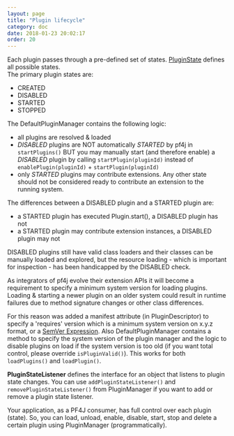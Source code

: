 ```yaml
---
layout: page
title: "Plugin lifecycle"
category: doc
date: 2018-01-23 20:02:17
order: 20
---
```


Each plugin passes through a pre-defined set of states. [PluginState](https://github.com/pf4j/pf4j/blob/master/pf4j/src/main/java/org/pf4j/PluginState.java) defines all possible states.   
The primary plugin states are:

* CREATED
* DISABLED
* STARTED
* STOPPED

The DefaultPluginManager contains the following logic:

* all plugins are resolved & loaded
* *DISABLED* plugins are NOT automatically *STARTED* by pf4j in `startPlugins()` BUT you may manually start (and therefore enable) a *DISABLED* plugin by calling `startPlugin(pluginId)` instead of `enablePlugin(pluginId)` + `startPlugin(pluginId)`
* only *STARTED* plugins may contribute extensions. Any other state should not be considered ready to contribute an extension to the running system.

The differences between a DISABLED plugin and a STARTED plugin are:

* a STARTED plugin has executed Plugin.start(), a DISABLED plugin has not
* a STARTED plugin may contribute extension instances, a DISABLED plugin may not

DISABLED plugins still have valid class loaders and their classes can be manually
loaded and explored, but the resource loading - which is important for inspection -
has been handicapped by the DISABLED check.

As integrators of pf4j evolve their extension APIs it will become
a requirement to specify a minimum system version for loading plugins.
Loading & starting a newer plugin on an older system could result in
runtime failures due to method signature changes or other class
differences.  

For this reason was added a manifest attribute (in PluginDescriptor) to specify a 'requires' version
which is a minimum system version on x.y.z format, or a 
[SemVer Expression](https://github.com/zafarkhaja/jsemver#semver-expressions-api-ranges). 
Also DefaultPluginManager contains a method to
specify the system version of the plugin manager and the logic to disable
plugins on load if the system version is too old (if you want total control, 
please override `isPluginValid()`). This works for both `loadPlugins()` and `loadPlugin()`.  

__PluginStateListener__ defines the interface for an object that listens to plugin state changes. You can use `addPluginStateListener()` and `removePluginStateListener()` from PluginManager if you want to add or remove a plugin state listener.  

Your application, as a PF4J consumer, has full control over each plugin (state). So, you can load, unload, enable, disable, start, stop and delete a certain plugin using PluginManager (programmatically).
